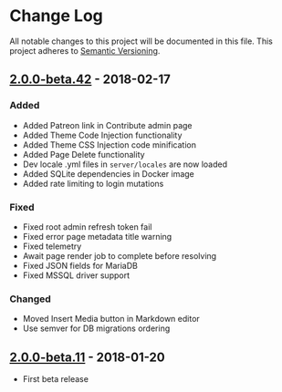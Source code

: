 # Change Log
All notable changes to this project will be documented in this file.
This project adheres to [Semantic Versioning](http://semver.org/).

## [2.0.0-beta.42] - 2018-02-17
### Added
- Added Patreon link in Contribute admin page
- Added Theme Code Injection functionality
- Added Theme CSS Injection code minification
- Added Page Delete functionality
- Dev locale .yml files in `server/locales` are now loaded
- Added SQLite dependencies in Docker image
- Added rate limiting to login mutations

### Fixed
- Fixed root admin refresh token fail
- Fixed error page metadata title warning
- Fixed telemetry
- Await page render job to complete before resolving
- Fixed JSON fields for MariaDB
- Fixed MSSQL driver support

### Changed
- Moved Insert Media button in Markdown editor
- Use semver for DB migrations ordering

## [2.0.0-beta.11] - 2018-01-20
- First beta release

[2.0.0-beta.42]: https://github.com/Requarks/wiki/releases/tag/2.0.0-beta.42
[2.0.0-beta.11]: https://github.com/Requarks/wiki/releases/tag/2.0.0-beta.11
